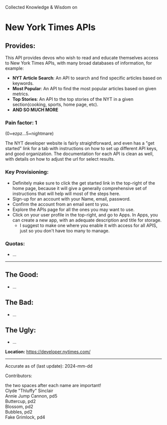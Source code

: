 Collected Knowledge & Wisdom on
# New York Times APIs

## Provides:
This API provides devos who wish to read and educate themselves access to New York Times APIs, with many broad databases of information, for example:

- **NYT Article Search**: An API to search and find specific articles based on keywords.
- **Most Popular**: An API to find the most popular articles based on given metrics.
- **Top Stories**: An API to the top stories of the NYT in a given section(cooking, sports, home page, etc).
- **AND SO MUCH MORE**

### Pain factor: 1
(0=ezpz...5=nightmare)

The NYT developer website is fairly straightforward, and even has a "get started" link for a tab with instructions on how to set up different API keys, and good organization. The documentation for each API is clean as well, with details on how to adjust the url for select results.

### Key Provisioning:     

- Definitely make sure to click the get started link in the top-right of the home page, because it will give a generally comprehensive set of instructions that will help will most of the steps here.
- Sign-up for an account with your Name, email, password.
- Confirm the account from an email sent to you.
- Explore the APIs page for all the ones you may want to use.
- Click on your user profile in the top-right, and go to Apps. In Apps, you can create a new app, with an adequate description and title for storage.
  - I suggest to make one where you enable it with access for all APIS, just so you don't have too many to manage.

### Quotas:
- ...

---

## The Good:
- ...
## The Bad:
- ...
## The Ugly:
- ...


**Location:** https://developer.nytimes.com/

---

Accurate as of (last update):    2024-mm-dd

Contributors:

the two spaces after each name are important!  
Clyde "Thluffy" Sinclair  
Annie Jump Cannon, pd5  
Buttercup, pd2  
Blossom, pd2  
Bubbles, pd2  
Fake Grimlock, pd4  
